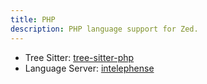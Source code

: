 ```yaml
---
title: PHP
description: PHP language support for Zed.
---
```


- Tree Sitter: [tree-sitter-php](https://github.com/tree-sitter/tree-sitter-php)
- Language Server: [intelephense](https://intelephense.com/)
